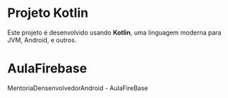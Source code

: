# Projeto Kotlin
Este projeto é desenvolvido usando **Kotlin**, uma linguagem moderna para JVM, Android, e outros.

# AulaFirebase
MentoriaDensenvolvedorAndroid - AulaFireBase
